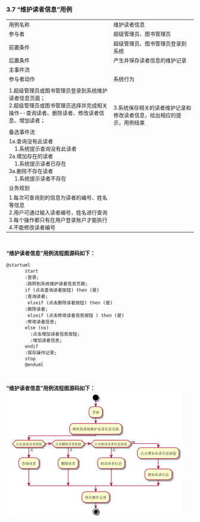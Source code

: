 ###     3.7 “维护读者信息”用例
|||
|:-------|:-------------| 
|用例名称|维护读者信息|
|参与者|超级管理员、图书管理员|
|前置条件|超级管理员、图书管理员登录到系统|
|后置条件|产生并保存读者信息的维护记录|
|主事件流|
|参与者动作|系统行为|
|1.超级管理员或图书管理员登录到系统维护读者信息页面；<br>2.超级管理员或图书管理员选择并完成相关操作--查询读者、删除读者、修改读者信息、增加读者；|<br><br><br>3.系统保存相关的读者维护记录和修改读者信息，给出相应的提示，用例结束|
|备选事件流|
|1a.查询没有此读者<br>&nbsp;&nbsp;&nbsp;&nbsp;1.系统提示查询没有此读者<br>2a.增加存在的读者<br>&nbsp;&nbsp;&nbsp;&nbsp;1.系统提示读者已存在<br>3a.删除不存在读者<br>&nbsp;&nbsp;&nbsp;&nbsp;1.系统提示读者不存在<br>|
|业务规划|
|1.每次可查询到的信息为读者的编号、姓名等信息<br>2.用户可通过输入读者编号，姓名进行查询<br>3.每个操作都只有在用户登录账户才能执行<br>4.不能修改读者编号|
<br>

**“维护读者信息”用例流程图源码如下：**
``` 
@startuml
       start
       :登录;
       :跳转到系统维护读者信息页面;
       if (点击查询读者按钮) then (是)
       :查询读者;
        elseif (点击删除读者按钮) then (是)
       :删除读者;
        elseif (点击修改读者信息按钮 ) then (是)
       :修改读者信息;
       else (no)
         :点击增加读者信息按钮;
         :增加读者信息;
       endif
       :保存操作记录;
       stop
       @enduml
```
<br>

**“维护读者信息”用例流程图源码如下：**
<br>
![uc1_flow](a_list_7.png)